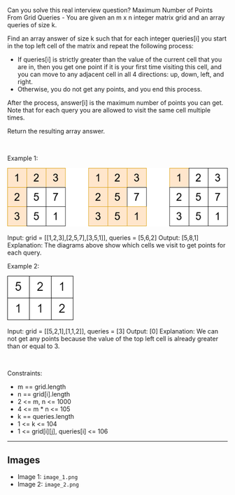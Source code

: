 Can you solve this real interview question? Maximum Number of Points From Grid Queries - You are given an m x n integer matrix grid and an array queries of size k.

Find an array answer of size k such that for each integer queries[i] you start in the top left cell of the matrix and repeat the following process:

 * If queries[i] is strictly greater than the value of the current cell that you are in, then you get one point if it is your first time visiting this cell, and you can move to any adjacent cell in all 4 directions: up, down, left, and right.
 * Otherwise, you do not get any points, and you end this process.

After the process, answer[i] is the maximum number of points you can get. Note that for each query you are allowed to visit the same cell multiple times.

Return the resulting array answer.

 

Example 1:

![Example 1](./image_1.png)


Input: grid = [[1,2,3],[2,5,7],[3,5,1]], queries = [5,6,2]
Output: [5,8,1]
Explanation: The diagrams above show which cells we visit to get points for each query.

Example 2:

![Example 2](./image_2.png)


Input: grid = [[5,2,1],[1,1,2]], queries = [3]
Output: [0]
Explanation: We can not get any points because the value of the top left cell is already greater than or equal to 3.


 

Constraints:

 * m == grid.length
 * n == grid[i].length
 * 2 <= m, n <= 1000
 * 4 <= m * n <= 105
 * k == queries.length
 * 1 <= k <= 104
 * 1 <= grid[i][j], queries[i] <= 106

---

## Images

- Image 1: `image_1.png`
- Image 2: `image_2.png`
